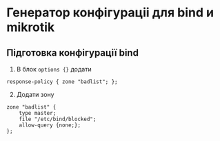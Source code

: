 # Генератор конфігураціі для bind и mikrotik

## Підготовка конфігурації bind 
1. В блок ```options {}``` додати 
```
response-policy { zone "badlist"; };
```

2. Додати зону
```
zone "badlist" {
    type master;
    file "/etc/bind/blocked";
    allow-query {none;};
};
```


